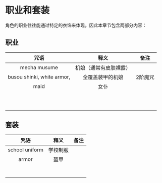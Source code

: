 # 职业和套装

角色的职业往往能通过特定的衣饰来体现。因此本章节包含两部分内容：

## 职业

|     咒语     |  释义 |  备注 |
| :--------: | :-: | :-: |
| mecha musume | 机娘（通常有皮肤裸露） |    |
| busou shinki, white armor, | 全覆盖装甲的机娘 | 2阶魔咒 |
| maid | 女仆 |    |
|  |  |    |
|  |  |    |
|  |  |    |
|  |  |    |
|  |  |    |
|  |  |    |
|  |  |    |
|  |  |    |
|  |  |    |
|  |  |    |


## 套装

|     咒语     |  释义 |  备注 |
| :--------: | :-: | :-: |
| school uniform | 学校制服 |    |
| armor | 盔甲 |    |
|  |  |    |
|  |  |    |
|  |  |    |
|  |  |    |
|  |  |    |
|  |  |    |
|  |  |    |


